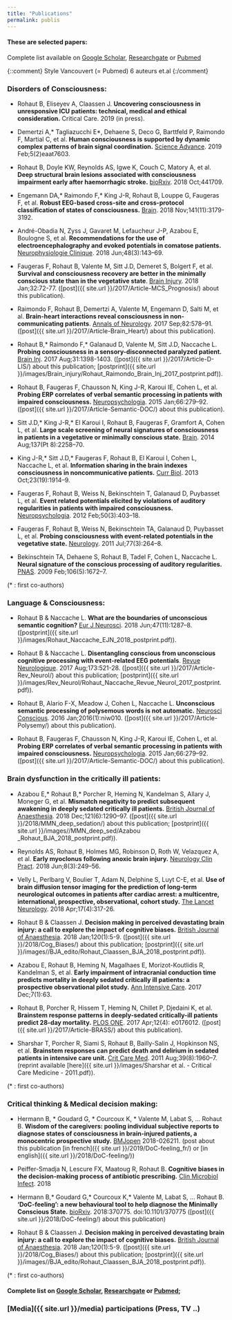 ```yaml
---
title: "Publications"
permalink: publis
---
```


#### These are selected papers:
Complete list available on [Google Scholar], [Researchgate] or [Pubmed]

{::comment} Style Vancouvert (= Pubmed) 6 auteurs et.al {:/comment}

<script type='text/javascript' src='https://d1bxh8uas1mnw7.cloudfront.net/assets/embed.js'></script>


### Disorders of Consciousness:
- Rohaut B, Eliseyev A, Claassen J. **Uncovering consciousness in unresponsive ICU patients: technical, medical and ethical consideration.** Critical Care. 2019 (in press).

- Demertzi A,* Tagliazucchi E*, Dehaene S, Deco G, Barttfeld P, Raimondo F, Martial C, et al.
 **Human consciousness is supported by dynamic complex patterns of brain signal coordination.** [Science Advance](https://doi.org/10.1126/sciadv.aat7603). 2019 Feb;5(2)eaat7603.
    <div data-badge-popover="right" data-badge-type="4" data-doi="10.1126/sciadv.aat7603" data-hide-less-than="10" class="altmetric-embed"></div>

- Rohaut B, Doyle KW, Reynolds AS, Igwe K, Couch C, Matory A, et al. **Deep structural brain lesions associated with consciousness impairment early after haemorrhagic stroke.** [bioRxiv](https://doi.org/10.1101/441709). 2018 Oct;441709.
    <div data-badge-popover="right" data-badge-type="4" data-doi="10.1101/441709" data-hide-less-than="10" class="altmetric-embed"></div>

- Engemann DA,* Raimondo F,* King J-R, Rohaut B, Louppe G, Faugeras F, et al. **Robust EEG-based cross-site and cross-protocol classification of states of consciousness.** [Brain](https://doi.org/10.1093/brain/awy251). 2018 Nov;141(11):3179-3192.
    <div data-badge-popover="right" data-badge-type="4" data-doi="10.1093/brain/awy251" data-hide-less-than="10" class="altmetric-embed"></div>

- André-Obadia N, Zyss J, Gavaret M, Lefaucheur J-P, Azabou E, Boulogne S, et al. **Recommendations for the use of electroencephalography and evoked potentials in comatose patients.** [Neurophysiologie Clinique](https://doi.org/10.1016/j.neucli.2018.05.038). 2018 Jun;48(3):143–69.
    <div data-badge-popover="right" data-badge-type="4" data-doi="10.1016/j.neucli.2018.05.038" data-hide-less-than="10" class="altmetric-embed"></div>

- Faugeras F, Rohaut B, Valente M, Sitt J.D, Demeret S, Bolgert F, et al. **Survival and consciousness recovery are better in the minimally conscious state than in the vegetative state**. [Brain Injury](https://doi.org/10.1080/02699052.2017.1364421). 2018 Jan;32:72-77. ([post]({{ site.url }}/2017/Article-MCS_Prognosis/) about this publication).
    <div data-badge-popover="right" data-badge-type="4" data-doi="10.1080/02699052.2017.1364421" data-hide-less-than="10" class="altmetric-embed"></div>

- Raimondo F, Rohaut B, Demertzi A, Valente M, Engemann D, Salti M, et al. **Brain-heart interactions reveal consciousness in non-communicating patients**. [Annals of Neurology](http://dx.doi.org/10.1002/ana.25045). 2017 Sep;82:578–91. ([post]({{ site.url }}/2017/Article-Brain_Heart/) about this publication).
    <div data-badge-popover="right" data-badge-type="4" data-doi="10.1002/ana.25045" data-hide-less-than="10" class="altmetric-embed"></div>

- Rohaut B,* Raimondo F,* Galanaud D, Valente M, Sitt J.D, Naccache L. **Probing
consciousness in a sensory-disconnected paralyzed patient.** [Brain Inj](https://doi.org/10.1080/02699052.2017.1327673). 2017 Aug;31:1398-1403. ([post]({{ site.url }}/2017/Article-D-LIS/) about this publication; [postprint]({{ site.url }}/images/Brain_injury/Rohaut_Raimondo_Brain_Inj_2017_postprint.pdf)).
    <div data-badge-popover="right" data-badge-type="4" data-doi="10.1080/02699052.2017.1327673" data-hide-less-than="10" class="altmetric-embed"></div>

- Rohaut B, Faugeras F, Chausson N, King J-R, Karoui IE, Cohen L, et al. **Probing ERP correlates of verbal semantic processing in patients with impaired consciousness.** [Neuropsychologia](http://dx.doi.org/10.1016/j.neuropsychologia.2014.10.014). 2015 Jan;66:279–92. ([post]({{ site.url }}/2017/Article-Semantic-DOC/) about this publication).
    <div data-badge-popover="right" data-badge-type="4" data-doi="10.1016/j.neuropsychologia.2014.10.014" data-hide-less-than="10" class="altmetric-embed"></div>

- Sitt J.D,* King J-R,* El Karoui I, Rohaut B, Faugeras F, Gramfort A, Cohen L, et al. **Large scale screening of neural signatures of consciousness in patients in a vegetative or minimally conscious state.** [Brain](https://doi.org/10.1093/brain/awu141). 2014 Aug;137(Pt 8):2258–70.
    <div data-badge-popover="right" data-badge-type="4" data-doi="10.1093/brain/awu141" data-hide-less-than="10" class="altmetric-embed"></div>

- King J-R,* Sitt J.D,* Faugeras F, Rohaut B, El Karoui I, Cohen L, Naccache L, et al. **Information sharing in the brain indexes consciousness in noncommunicative patients.** [Curr Biol](http://dx.doi.org/10.1016/j.cub.2013.07.075). 2013 Oct;23(19):1914–9.
    <div data-badge-popover="right" data-badge-type="4" data-doi="10.1016/j.cub.2013.07.075" data-hide-less-than="10" class="altmetric-embed"></div>

- Faugeras F, Rohaut B, Weiss N, Bekinschtein T, Galanaud D, Puybasset L, et al.  **Event related potentials elicited by violations of auditory regularities in patients with impaired consciousness.** [Neuropsychologia](http://dx.doi.org/10.1016/j.neuropsychologia.2011.12.015). 2012 Feb;50(3):403–18.
    <div data-badge-popover="right" data-badge-type="4" data-doi="10.1016/j.neuropsychologia.2011.12.015" data-hide-less-than="10" class="altmetric-embed"></div>

- Faugeras F, Rohaut B, Weiss N, Bekinschtein TA, Galanaud D, Puybasset L, et al. **Probing consciousness with event-related potentials in the vegetative state.** [Neurology](http://dx.doi.org/10.1212/WNL.0b013e3182217ee8). 2011 Jul;77(3):264–8.
    <div data-badge-popover="right" data-badge-type="4" data-doi="10.1212/WNL.0b013e3182217ee8" data-hide-less-than="10" class="altmetric-embed"></div>

- Bekinschtein TA, Dehaene S, Rohaut B, Tadel F, Cohen L, Naccache L. **Neural signature of the conscious processing of auditory regularities.** [PNAS](http://dx.doi.org/10.1073/pnas.0809667106). 2009 Feb;106(5):1672–7.
    <div data-badge-popover="right" data-badge-type="4" data-doi="10.1073/pnas.0809667106" data-hide-less-than="10" class="altmetric-embed"></div>

(* : first co-authors)

### Language & Consciousness:

- Rohaut B & Naccache L. **What are the boundaries of unconscious semantic
cognition?** [Eur J Neurosci](https://doi.org/10.1111/ejn.13930). 2018 Jun;47(11):1287–8. ([postprint]({{ site.url }}/images/Rohaut_Naccache_EJN_2018_postprint.pdf)).
    <div data-badge-popover="right" data-badge-type="4" data-doi="10.1111/ejn.13930" data-hide-less-than="10" class="altmetric-embed"></div>

- Rohaut B & Naccache L. **Disentangling conscious from unconscious cognitive processing with event-related EEG potentials**. [Revue Neurologique](https://doi.org/10.1016/j.neurol.2017.08.001). 2017 Aug;173:521-28. ([post]({{ site.url }}/2017/Article-Rev_Neurol/) about this publication; [postprint]({{ site.url }}/images/Rev_Neurol/Rohaut_Naccache_Revue_Neurol_2017_postprint.pdf)).
    <div data-badge-popover="right" data-badge-type="4" data-doi="10.1016/j.neurol.2017.08.001" data-hide-less-than="10" class="altmetric-embed"></div>

- Rohaut B, Alario F-X, Meadow J, Cohen L, Naccache L. **Unconscious semantic processing of polysemous words is not automatic.** [Neurosci Conscious](https://doi.org/10.1093/nc/niw010). 2016 Jan;2016(1):niw010. ([post]({{ site.url }}/2017/Article-Polysemy/) about this publication).
    <div data-badge-popover="right" data-badge-type="4" data-doi="10.1093/nc/niw010" data-hide-less-than="10" class="altmetric-embed"></div>

- Rohaut B, Faugeras F, Chausson N, King J-R, Karoui IE, Cohen L, et al. **Probing ERP correlates of verbal semantic processing in patients with impaired consciousness.** [Neuropsychologia](http://dx.doi.org/10.1016/j.neuropsychologia.2014.10.014). 2015 Jan;66:279–92. ([post]({{ site.url }}/2017/Article-Semantic-DOC/) about this publication).
    <div data-badge-popover="right" data-badge-type="4" data-doi="10.1016/j.neuropsychologia.2014.10.014" data-hide-less-than="10" class="altmetric-embed"></div>


### Brain dysfunction in the critically ill patients:
- Azabou E,* Rohaut B,* Porcher R, Heming N, Kandelman S, Allary J, Moneger G, et al. **Mismatch negativity to predict subsequent awakening in deeply sedated critically ill patients.** [British Journal of Anaesthesia](https://doi.org/10.1016/j.bja.2018.06.029). 2018 Dec;121(6):1290–97. ([post]({{ site.url }}/2018/MMN_deep_sedation/) about this publication; [postprint]({{ site.url }}/images//MMN_deep_sed/Azabou _Rohaut_BJA_2018_postprint.pdf)).  
    <div data-badge-popover="right" data-badge-type="4" data-doi="10.1016/j.bja.2018.06.029" data-hide-less-than="10" class="altmetric-embed"></div>

- Reynolds AS, Rohaut B, Holmes MG, Robinson D, Roth W, Velazquez A, et al. **Early myoclonus following anoxic brain injury.** [Neurology Clin Pract](https://doi.org/10.1212/CPJ.0000000000000466).  2018 Jun;8(3):249–56.
    <div data-badge-popover="right" data-badge-type="4" data-doi="10.1212/CPJ.0000000000000466" data-hide-less-than="10" class="altmetric-embed"></div>


- Velly L, Perlbarg V, Boulier T, Adam N, Delphine S, Luyt C-E, et al. **Use of brain diffusion tensor imaging for the prediction of long-term neurological outcomes in patients after cardiac arrest: a multicentre, international, prospective, observational, cohort study.** [The Lancet Neurology](https://doi.org/10.1016/S1474-4422(18)30027-9). 2018 Apr;17(4):317-26.
    <div data-badge-popover="right" data-badge-type="4" data-doi="10.1016/S1474-4422(18)30027-9" data-hide-less-than="10" class="altmetric-embed"></div>

- Rohaut B & Claassen J. **Decision making in perceived devastating brain injury: a call to explore the impact of cognitive biases.** [British Journal of Anaesthesia](http://dx.doi.org/10.1016/j.bja.2017.11.007). 2018 Jan;120(1):5-9. ([post]({{ site.url }}/2018/Cog_Biases/) about this publication; [postprint]({{ site.url }}/images//BJA_edito/Rohaut_Claassen_BJA_2018_postprint.pdf)).
    <div data-badge-popover="right" data-badge-type="4" data-doi="10.1016/j.bja.2017.11.007" data-hide-less-than="10" class="altmetric-embed"></div>

- Azabou E, Rohaut B, Heming N, Magalhaes E, Morizot-Koutlidis R, Kandelman S, et al. **Early impairment of intracranial conduction time predicts
mortality in deeply sedated critically ill patients: a prospective observational
pilot study.** [Ann Intensive Care](https://doi.org/10.1186/s13613-017-0290-5). 2017 Dec;7(1):63.
    <div data-badge-popover="right" data-badge-type="4" data-doi="10.1186/s13613-017-0290-5" data-hide-less-than="10" class="altmetric-embed"></div>

- Rohaut B, Porcher R, Hissem T, Heming N, Chillet P, Djedaini K, et al. **Brainstem response patterns in deeply-sedated critically-ill patients predict 28-day mortality.** [PLOS ONE](https://doi.org/10.1371/journal.pone.0176012). 2017 Apr;12(4): e0176012. ([post]({{ site.url }}/2017/Article-BRASS/)  about this publication).
    <div data-badge-popover="right" data-badge-type="4" data-doi="10.1371/journal.pone.0176012" data-hide-less-than="10" class="altmetric-embed"></div>

- Sharshar T, Porcher R, Siami S, Rohaut B, Bailly-Salin J, Hopkinson NS, et al. **Brainstem responses can predict death and delirium in sedated patients in intensive care unit.** [Crit Care Med](http://dx.doi.org/10.1097/CCM.0b013e31821b843b). 2011 Aug;39(8):1960–7. (reprint available [here]({{ site.url }}/images/Sharshar et al. - Critical Care Medicine - 2011.pdf)).
    <div data-badge-popover="right" data-badge-type="4" data-doi="10.1097/CCM.0b013e31821b843b" data-hide-less-than="10" class="altmetric-embed"></div>



(* : first co-authors)

### Critical thinking & Medical decision making:
- Hermann B, * Goudard G, * Courcoux K, * Valente M, Labat S, ... Rohaut B. **Wisdom of the caregivers: pooling individual subjective reports to diagnose states of consciousness in brain-injured patients, a monocentric prospective study.** [BMJopen](http://dx.doi.org/10.1136/bmjopen-2018-026211) 2018-026211. (post about this publication [in french]({{ site.url }}/2019/DoC-feeling_fr/) or [in english]({{ site.url }}/2018/DoC-feeling/))
    <div data-badge-popover="right" data-badge-type="4" data-doi="10.1136/bmjopen-2018-026211" data-hide-less-than="10" class="altmetric-embed"></div>

- Peiffer-Smadja N, Lescure FX, Maatoug R, Rohaut B. **Cognitive biases in the
decision-making process of antibiotic prescribing.** [Clin Microbiol Infect](https://doi.org/10.1016/j.cmi.2018.12.010). 2018


- Hermann B,* Goudard G,* Courcoux K,* Valente M, Labat S, ... Rohaut B. **‘DoC-feeling’: a new behavioural tool to help diagnose the Minimally Conscious State.** [bioRxiv](https://doi.org/10.1101/370775). 2018:370775. doi:10.1101/370775 ([post]({{ site.url }}/2018/DoC-feeling/) about this publication)
    <div data-badge-popover="right" data-badge-type="4" data-doi="10.1101/370775" data-hide-less-than="10" class="altmetric-embed"></div>

- Rohaut B & Claassen J. **Decision making in perceived devastating brain injury: a call to explore the impact of cognitive biases.** [British Journal of Anaesthesia](http://dx.doi.org/10.1016/j.bja.2017.11.007). 2018 Jan;120(1):5-9. ([post]({{ site.url }}/2018/Cog_Biases/) about this publication; [postprint]({{ site.url }}/images//BJA_edito/Rohaut_Claassen_BJA_2018_postprint.pdf)).  
  <div data-badge-popover="right" data-badge-type="4" data-doi="10.1016/j.bja.2017.11.007" data-hide-less-than="10" class="altmetric-embed"></div>


(* : first co-authors)
#### Complete list on [Google Scholar], [Researchgate] or [Pubmed];

### [Media]({{ site.url }}/media) participations (Press, TV ..)

[Google Scholar]: https://scholar.google.fr/citations?hl=fr&user=jgHpg1oAAAAJ&view_op=list_works&sortby=pubdate
[Researchgate]:https://www.researchgate.net/profile/Benjamin_Rohaut
[Pubmed]:https://www.ncbi.nlm.nih.gov/pubmed/?term=Rohaut+B%5BAuthor%5D+OR+Rohaut+B%5BInvestigator%5D
